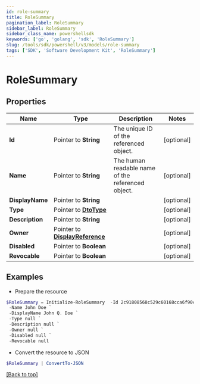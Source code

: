 ```yaml
---
id: role-summary
title: RoleSummary
pagination_label: RoleSummary
sidebar_label: RoleSummary
sidebar_class_name: powershellsdk
keywords: ['go', 'golang', 'sdk', 'RoleSummary'] 
slug: /tools/sdk/powershell/v3/models/role-summary
tags: ['SDK', 'Software Development Kit', 'RoleSummary']
---
```



# RoleSummary

## Properties

Name | Type | Description | Notes
------------ | ------------- | ------------- | -------------
**Id** |  Pointer to **String** | The unique ID of the referenced object. | [optional] 
**Name** |  Pointer to **String** | The human readable name of the referenced object. | [optional] 
**DisplayName** |  Pointer to **String** |  | [optional] 
**Type** |  Pointer to [**DtoType**](dto-type) |  | [optional] 
**Description** |  Pointer to **String** |  | [optional] 
**Owner** |  Pointer to [**DisplayReference**](display-reference) |  | [optional] 
**Disabled** |  Pointer to **Boolean** |  | [optional] 
**Revocable** |  Pointer to **Boolean** |  | [optional] 

## Examples

- Prepare the resource
```powershell
$RoleSummary = Initialize-RoleSummary  -Id 2c91808568c529c60168cca6f90c1313 `
 -Name John Doe `
 -DisplayName John Q. Doe `
 -Type null `
 -Description null `
 -Owner null `
 -Disabled null `
 -Revocable null
```

- Convert the resource to JSON
```powershell
$RoleSummary | ConvertTo-JSON
```


[[Back to top]](#) 

